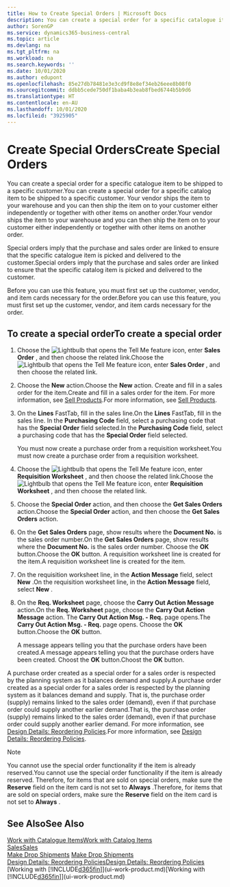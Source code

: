 ```yaml
---
title: How to Create Special Orders | Microsoft Docs
description: You can create a special order for a specific catalogue item to be shipped to a specific customer. Your vendor ships the item to your warehouse and you can then ship the item on to your customer either independently or together with other items on another order.
author: SorenGP
ms.service: dynamics365-business-central
ms.topic: article
ms.devlang: na
ms.tgt_pltfrm: na
ms.workload: na
ms.search.keywords: ''
ms.date: 10/01/2020
ms.author: edupont
ms.openlocfilehash: 85e27db78481e3e3cd9f8e8ef34eb26eee8b08f0
ms.sourcegitcommit: ddbb5cede750df1baba4b3eab8fbed6744b5b9d6
ms.translationtype: HT
ms.contentlocale: en-AU
ms.lasthandoff: 10/01/2020
ms.locfileid: "3925905"
---
```

# <a name="create-special-orders"></a><span data-ttu-id="9addd-104">Create Special Orders</span><span class="sxs-lookup"><span data-stu-id="9addd-104">Create Special Orders</span></span>
<span data-ttu-id="9addd-105">You can create a special order for a specific catalogue item to be shipped to a specific customer.</span><span class="sxs-lookup"><span data-stu-id="9addd-105">You can create a special order for a specific catalog item to be shipped to a specific customer.</span></span> <span data-ttu-id="9addd-106">Your vendor ships the item to your warehouse and you can then ship the item on to your customer either independently or together with other items on another order.</span><span class="sxs-lookup"><span data-stu-id="9addd-106">Your vendor ships the item to your warehouse and you can then ship the item on to your customer either independently or together with other items on another order.</span></span>  

<span data-ttu-id="9addd-107">Special orders imply that the purchase and sales order are linked to ensure that the specific catalogue item is picked and delivered to the customer.</span><span class="sxs-lookup"><span data-stu-id="9addd-107">Special orders imply that the purchase and sales order are linked to ensure that the specific catalog item is picked and delivered to the customer.</span></span>  

<span data-ttu-id="9addd-108">Before you can use this feature, you must first set up the customer, vendor, and item cards necessary for the order.</span><span class="sxs-lookup"><span data-stu-id="9addd-108">Before you can use this feature, you must first set up the customer, vendor, and item cards necessary for the order.</span></span>  

## <a name="to-create-a-special-order"></a><span data-ttu-id="9addd-109">To create a special order</span><span class="sxs-lookup"><span data-stu-id="9addd-109">To create a special order</span></span>  
1.  <span data-ttu-id="9addd-110">Choose the ![Lightbulb that opens the Tell Me feature](media/ui-search/search_small.png "Tell me what you want to do") icon, enter **Sales Order** , and then choose the related link.</span><span class="sxs-lookup"><span data-stu-id="9addd-110">Choose the ![Lightbulb that opens the Tell Me feature](media/ui-search/search_small.png "Tell me what you want to do") icon, enter **Sales Order** , and then choose the related link.</span></span>  
2. <span data-ttu-id="9addd-111">Choose the **New** action.</span><span class="sxs-lookup"><span data-stu-id="9addd-111">Choose the **New** action.</span></span> <span data-ttu-id="9addd-112">Create and fill in a  sales order for the item.</span><span class="sxs-lookup"><span data-stu-id="9addd-112">Create and fill in a  sales order for the item.</span></span> <span data-ttu-id="9addd-113">For more information, see [Sell Products](sales-how-sell-products.md).</span><span class="sxs-lookup"><span data-stu-id="9addd-113">For more information, see [Sell Products](sales-how-sell-products.md).</span></span>
3.  <span data-ttu-id="9addd-114">On the **Lines** FastTab, fill in the sales line.</span><span class="sxs-lookup"><span data-stu-id="9addd-114">On the **Lines** FastTab, fill in the sales line.</span></span> <span data-ttu-id="9addd-115">In the **Purchasing Code** field, select a purchasing code that has the **Special Order** field selected.</span><span class="sxs-lookup"><span data-stu-id="9addd-115">In the **Purchasing Code** field, select a purchasing code that has the **Special Order** field selected.</span></span>

    <span data-ttu-id="9addd-116">You must now create a purchase order from a requisition worksheet.</span><span class="sxs-lookup"><span data-stu-id="9addd-116">You must now create a purchase order from a requisition worksheet.</span></span>  
4. <span data-ttu-id="9addd-117">Choose the ![Lightbulb that opens the Tell Me feature](media/ui-search/search_small.png "Tell me what you want to do") icon, enter **Requisition Worksheet** , and then choose the related link.</span><span class="sxs-lookup"><span data-stu-id="9addd-117">Choose the ![Lightbulb that opens the Tell Me feature](media/ui-search/search_small.png "Tell me what you want to do") icon, enter **Requisition Worksheet** , and then choose the related link.</span></span>  
5. <span data-ttu-id="9addd-118">Choose the **Special Order** action, and then choose the **Get Sales Orders** action.</span><span class="sxs-lookup"><span data-stu-id="9addd-118">Choose the **Special Order** action, and then choose the **Get Sales Orders** action.</span></span>  
6.  <span data-ttu-id="9addd-119">On the **Get Sales Orders** page, show results where the **Document No.** is the sales order number.</span><span class="sxs-lookup"><span data-stu-id="9addd-119">On the **Get Sales Orders** page, show results where the **Document No.** is the sales order number.</span></span> <span data-ttu-id="9addd-120">Choose the **OK** button.</span><span class="sxs-lookup"><span data-stu-id="9addd-120">Choose the **OK** button.</span></span> <span data-ttu-id="9addd-121">A requisition worksheet line is created for the item.</span><span class="sxs-lookup"><span data-stu-id="9addd-121">A requisition worksheet line is created for the item.</span></span>  
7.  <span data-ttu-id="9addd-122">On the requisition worksheet line, in the **Action Message** field, select **New** .</span><span class="sxs-lookup"><span data-stu-id="9addd-122">On the requisition worksheet line, in the **Action Message** field, select **New** .</span></span>  
8.  <span data-ttu-id="9addd-123">On the **Req. Worksheet** page, choose the **Carry Out Action Message** action.</span><span class="sxs-lookup"><span data-stu-id="9addd-123">On the **Req. Worksheet** page, choose the **Carry Out Action Message** action.</span></span> <span data-ttu-id="9addd-124">The **Carry Out Action Msg. - Req.** page opens.</span><span class="sxs-lookup"><span data-stu-id="9addd-124">The **Carry Out Action Msg. - Req.** page opens.</span></span> <span data-ttu-id="9addd-125">Choose the **OK** button.</span><span class="sxs-lookup"><span data-stu-id="9addd-125">Choose the **OK** button.</span></span>  

    <span data-ttu-id="9addd-126">A message appears telling you that the purchase orders have been created.</span><span class="sxs-lookup"><span data-stu-id="9addd-126">A message appears telling you that the purchase orders have been created.</span></span> <span data-ttu-id="9addd-127">Choost the **OK** button.</span><span class="sxs-lookup"><span data-stu-id="9addd-127">Choost the **OK** button.</span></span>  

<span data-ttu-id="9addd-128">A purchase order created as a special order for a sales order is respected by the planning system as it balances demand and supply.</span><span class="sxs-lookup"><span data-stu-id="9addd-128">A purchase order created as a special order for a sales order is respected by the planning system as it balances demand and supply.</span></span> <span data-ttu-id="9addd-129">That is, the purchase order (supply) remains linked to the sales order (demand), even if that purchase order could supply another earlier demand.</span><span class="sxs-lookup"><span data-stu-id="9addd-129">That is, the purchase order (supply) remains linked to the sales order (demand), even if that purchase order could supply another earlier demand.</span></span> <span data-ttu-id="9addd-130">For more information, see [Design Details: Reordering Policies](design-details-reservation-order-tracking-and-action-messaging.md).</span><span class="sxs-lookup"><span data-stu-id="9addd-130">For more information, see [Design Details: Reordering Policies](design-details-reservation-order-tracking-and-action-messaging.md).</span></span>  

> [!NOTE]  
>  <span data-ttu-id="9addd-131">You cannot use the special order functionality if the item is already reserved.</span><span class="sxs-lookup"><span data-stu-id="9addd-131">You cannot use the special order functionality if the item is already reserved.</span></span> <span data-ttu-id="9addd-132">Therefore, for items that are sold on special orders, make sure the **Reserve** field on the item card is not set to **Always** .</span><span class="sxs-lookup"><span data-stu-id="9addd-132">Therefore, for items that are sold on special orders, make sure the **Reserve** field on the item card is not set to **Always** .</span></span>  

## <a name="see-also"></a><span data-ttu-id="9addd-133">See Also</span><span class="sxs-lookup"><span data-stu-id="9addd-133">See Also</span></span>  
[<span data-ttu-id="9addd-134">Work with Catalogue Items</span><span class="sxs-lookup"><span data-stu-id="9addd-134">Work with Catalog Items</span></span>](inventory-how-work-nonstock-items.md)  
[<span data-ttu-id="9addd-135">Sales</span><span class="sxs-lookup"><span data-stu-id="9addd-135">Sales</span></span>](sales-manage-sales.md)  
<span data-ttu-id="9addd-136">[Make Drop Shipments](sales-how-drop-shipment.md) </span><span class="sxs-lookup"><span data-stu-id="9addd-136">[Make Drop Shipments](sales-how-drop-shipment.md) </span></span>  
[<span data-ttu-id="9addd-137">Design Details: Reordering Policies</span><span class="sxs-lookup"><span data-stu-id="9addd-137">Design Details: Reordering Policies</span></span>](design-details-reservation-order-tracking-and-action-messaging.md)  
<span data-ttu-id="9addd-138">[Working with [!INCLUDE[d365fin](includes/d365fin_md.md)]](ui-work-product.md)</span><span class="sxs-lookup"><span data-stu-id="9addd-138">[Working with [!INCLUDE[d365fin](includes/d365fin_md.md)]](ui-work-product.md)</span></span>
